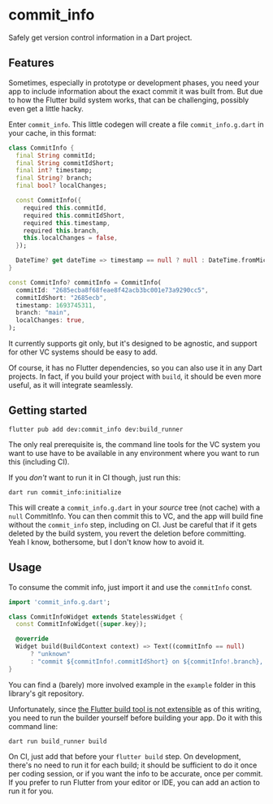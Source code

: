 # commit_info

Safely get version control information in a Dart project.

## Features

Sometimes, especially in prototype or development phases, you need your app to
include information about the exact commit it was built from. But due to how
the Flutter build system works, that can be challenging, possibly even get a
little hacky.

Enter `commit_info`. This little codegen will create a file
`commit_info.g.dart` in your cache, in this format:

```dart
class CommitInfo {
  final String commitId;
  final String commitIdShort;
  final int? timestamp;
  final String? branch;
  final bool? localChanges;

  const CommitInfo({
    required this.commitId,
    required this.commitIdShort,
    required this.timestamp,
    required this.branch,
    this.localChanges = false,
  });

  DateTime? get dateTime => timestamp == null ? null : DateTime.fromMicrosecondsSinceEpoch(timestamp!);
}

const CommitInfo? commitInfo = CommitInfo(
  commitId: "2685ecba8f68feae8f42acb3bc001e73a9290cc5",
  commitIdShort: "2685ecb",
  timestamp: 1693745311,
  branch: "main",
  localChanges: true,
);
```

It currently supports git only, but it's designed to be agnostic, and support
for other VC systems should be easy to add.

Of course, it has no Flutter dependencies, so you can also use it in any Dart
projects. In fact, if you build your project with `build`, it should be even
more useful, as it will integrate seamlessly.

## Getting started

`flutter pub add dev:commit_info dev:build_runner`

The only real prerequisite is, the command line tools for the VC system you
want to use have to be available in any environment where you want to run this
(including CI).

If you _don't_ want to run it in CI though, just run this:

`dart run commit_info:initialize`

This will create a `commit_info.g.dart` in your _source_ tree (not cache) with
a `null` CommitInfo. You can then commit this to VC, and the app will build
fine without the `commit_info` step, including on CI. Just be careful that if
it gets deleted by the build system, you revert the deletion before committing.
Yeah I know, bothersome, but I don't know how to avoid it.

## Usage

To consume the commit info, just import it and use the `commitInfo` const.

```dart
import 'commit_info.g.dart';

class CommitInfoWidget extends StatelessWidget {
  const CommitInfoWidget({super.key});

  @override
  Widget build(BuildContext context) => Text((commitInfo == null)
      ? "unknown"
      : "commit ${commitInfo!.commitIdShort} on ${commitInfo!.branch}, from ${commitInfo!.timestamp}${commitInfo!.localChanges ? " (with local changes)" : ""}");
}
```

You can find a (barely) more involved example in the `example` folder in this
library's git repository.

Unfortunately, since [the Flutter build tool is not
extensible](https://github.com/flutter/flutter/issues/25377) as of this
writing, you need to run the builder yourself before building your app. Do it
with this command line:

`dart run build_runner build`

On CI, just add that before your `flutter build` step. On development, there's
no need to run it for each build; it should be sufficient to do it once per
coding session, or if you want the info to be accurate, once per commit. If you
prefer to run Flutter from your editor or IDE, you can add an action to run it
for you.
